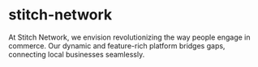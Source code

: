 # stitch-network
At Stitch Network, we envision revolutionizing the way people engage in commerce. Our dynamic and feature-rich platform bridges gaps, connecting local businesses seamlessly.
